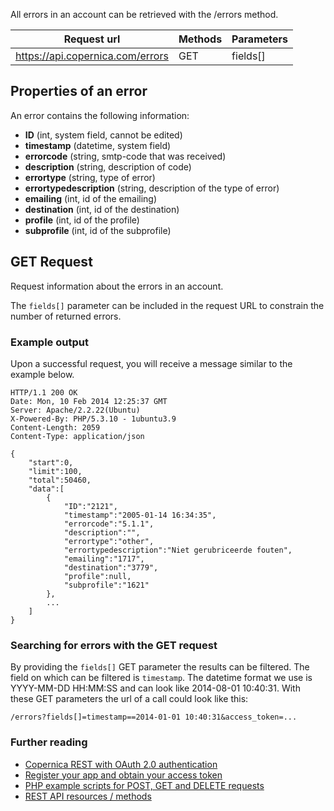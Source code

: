 All errors in an account can be retrieved with the /errors method.

| Request url | Methods | Parameters |
| --- | --- | --- |
| https://api.copernica.com/errors | GET | fields[] |

Properties of an error
----------------------

An error contains the following information:

-   **ID** (int, system field, cannot be edited)
-   **timestamp** (datetime, system field)
-   **errorcode** (string, smtp-code that was received)
-   **description** (string, description of code)
-   **errortype** (string, type of error)
-   **errortypedescription** (string, description of the type of error)
-   **emailing** (int, id of the emailing)
-   **destination** (int, id of the destination)
-   **profile** (int, id of the profile)
-   **subprofile** (int, id of the subprofile)

GET Request
-----------

Request information about the errors in an account.

The `fields[]` parameter can be included in the request URL to constrain
the number of returned errors.

### Example output

Upon a successful request, you will receive a message similar to the
example below.

~~~~ {.language-javascript}
HTTP/1.1 200 OK
Date: Mon, 10 Feb 2014 12:25:37 GMT
Server: Apache/2.2.22(Ubuntu)
X-Powered-By: PHP/5.3.10 - 1ubuntu3.9
Content-Length: 2059
Content-Type: application/json

{
    "start":0,
    "limit":100,
    "total":50460,
    "data":[
        {
            "ID":"2121",
            "timestamp":"2005-01-14 16:34:35",
            "errorcode":"5.1.1",
            "description":"",
            "errortype":"other",
            "errortypedescription":"Niet gerubriceerde fouten",
            "emailing":"1717",
            "destination":"3779",
            "profile":null,
            "subprofile":"1621"
        },
        ...
    ]
}
~~~~

### Searching for errors with the GET request

By providing the `fields[]` GET parameter the results can be filtered.
The field on which can be filtered is `timestamp`. The datetime format
we use is YYYY-MM-DD HH:MM:SS and can look like 2014-08-01 10:40:31.
With these GET parameters the url of a call could look like this:

~~~~ {.language-javascript}
/errors?fields[]=timestamp==2014-01-01 10:40:31&access_token=...
~~~~

### Further reading

-   [Copernica REST with OAuth 2.0
    authentication](./setting-up-copernica-rest-service.en.md)
-   [Register your app and obtain your access
    token](./register-your-app-on-copernica-com.en.md)
-   [PHP example scripts for POST, GET and DELETE
    requests](./example-get-post-and-delete-requests.en.md)
-   [REST API resources / methods](./the-copernica-rest-api.en.md)

